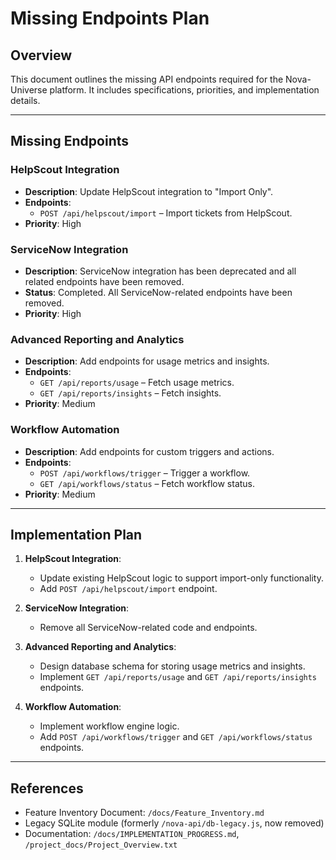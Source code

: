 # Missing Endpoints Plan

## Overview
This document outlines the missing API endpoints required for the Nova-Universe platform. It includes specifications, priorities, and implementation details.

---

## Missing Endpoints

### HelpScout Integration
- **Description**: Update HelpScout integration to "Import Only".
- **Endpoints**:
  - `POST /api/helpscout/import` – Import tickets from HelpScout.
- **Priority**: High

### ServiceNow Integration
- **Description**: ServiceNow integration has been deprecated and all related
  endpoints have been removed.
- **Status**: Completed. All ServiceNow-related endpoints have been removed.
- **Priority**: High

### Advanced Reporting and Analytics
- **Description**: Add endpoints for usage metrics and insights.
- **Endpoints**:
  - `GET /api/reports/usage` – Fetch usage metrics.
  - `GET /api/reports/insights` – Fetch insights.
- **Priority**: Medium

### Workflow Automation
- **Description**: Add endpoints for custom triggers and actions.
- **Endpoints**:
  - `POST /api/workflows/trigger` – Trigger a workflow.
  - `GET /api/workflows/status` – Fetch workflow status.
- **Priority**: Medium

---

## Implementation Plan

1. **HelpScout Integration**:
   - Update existing HelpScout logic to support import-only functionality.
   - Add `POST /api/helpscout/import` endpoint.

2. **ServiceNow Integration**:
   - Remove all ServiceNow-related code and endpoints.

3. **Advanced Reporting and Analytics**:
   - Design database schema for storing usage metrics and insights.
   - Implement `GET /api/reports/usage` and `GET /api/reports/insights` endpoints.

4. **Workflow Automation**:
   - Implement workflow engine logic.
   - Add `POST /api/workflows/trigger` and `GET /api/workflows/status` endpoints.

---

## References
- Feature Inventory Document: `/docs/Feature_Inventory.md`
- Legacy SQLite module (formerly `/nova-api/db-legacy.js`, now removed)
- Documentation: `/docs/IMPLEMENTATION_PROGRESS.md`, `/project_docs/Project_Overview.txt`
